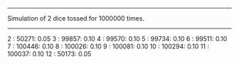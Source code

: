 ***
Simulation of 2 dice tossed for 1000000 times.
***
2 :     50271:     0.05
3 :     99857:     0.10
4 :     99570:     0.10
5 :     99734:     0.10
6 :     99511:     0.10
7 :     100446:     0.10
8 :     100026:     0.10
9 :     100081:     0.10
10 :     100294:     0.10
11 :     100037:     0.10
12 :     50173:     0.05
